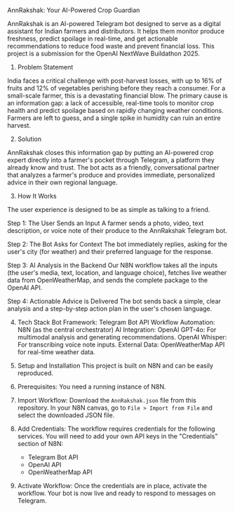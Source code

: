 AnnRakshak: Your AI-Powered Crop Guardian

AnnRakshak is an AI-powered Telegram bot designed to serve as a digital assistant for Indian farmers and distributors. It helps them monitor produce freshness, predict spoilage in real-time, and get actionable recommendations to reduce food waste and prevent financial loss. This project is a submission for the OpenAI NextWave Buildathon 2025.

1. Problem Statement

India faces a critical challenge with post-harvest losses, with up to 16% of fruits and 12% of vegetables perishing before they reach a consumer. For a small-scale farmer, this is a devastating financial blow. The primary cause is an information gap: a lack of accessible, real-time tools to monitor crop health and predict spoilage based on rapidly changing weather conditions. Farmers are left to guess, and a single spike in humidity can ruin an entire harvest.

2. Solution

AnnRakshak closes this information gap by putting an AI-powered crop expert directly into a farmer's pocket through Telegram, a platform they already know and trust. The bot acts as a friendly, conversational partner that analyzes a farmer's produce and provides immediate, personalized advice in their own regional language.

3. How It Works

The user experience is designed to be as simple as talking to a friend.

Step 1: The User Sends an Input
A farmer sends a photo, video, text description, or voice note of their produce to the AnnRakshak Telegram bot.

Step 2: The Bot Asks for Context
The bot immediately replies, asking for the user's city (for weather) and their preferred language for the response.

Step 3: AI Analysis in the Backend
Our N8N workflow takes all the inputs (the user's media, text, location, and language choice), fetches live weather data from OpenWeatherMap, and sends the complete package to the OpenAI API.

Step 4: Actionable Advice is Delivered
The bot sends back a simple, clear analysis and a step-by-step action plan in the user's chosen language.

4. Tech Stack
Bot Framework: Telegram Bot API
Workflow Automation: N8N (as the central orchestrator)
AI Integration:
OpenAI GPT-4o: For multimodal analysis and generating recommendations.
OpenAI Whisper: For transcribing voice note inputs.
External Data: OpenWeatherMap API for real-time weather data.
5. Setup and Installation
This project is built on N8N and can be easily reproduced.

1. Prerequisites: You need a running instance of N8N.
2. Import Workflow: Download the `AnnRakshak.json` file from this repository. In your N8N canvas, go to `File > Import from File` and select the downloaded JSON file.
3. Add Credentials: The workflow requires credentials for the following services. You will need to add your own API keys in the "Credentials" section of N8N:
    *   Telegram Bot API
    *   OpenAI API
    *   OpenWeatherMap API
4.  Activate Workflow: Once the credentials are in place, activate the workflow. Your bot is now live and ready to respond to messages on Telegram.

